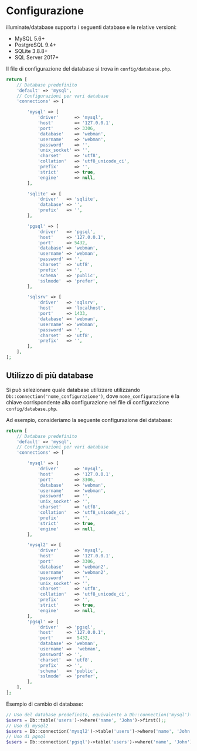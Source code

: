 # Configurazione
illuminate/database supporta i seguenti database e le relative versioni:

- MySQL 5.6+
- PostgreSQL 9.4+
- SQLite 3.8.8+
- SQL Server 2017+

Il file di configurazione del database si trova in `config/database.php`.

```php
return [
    // Database predefinito
    'default' => 'mysql',
    // Configurazioni per vari database
    'connections' => [

        'mysql' => [
            'driver'      => 'mysql',
            'host'        => '127.0.0.1',
            'port'        => 3306,
            'database'    => 'webman',
            'username'    => 'webman',
            'password'    => '',
            'unix_socket' => '',
            'charset'     => 'utf8',
            'collation'   => 'utf8_unicode_ci',
            'prefix'      => '',
            'strict'      => true,
            'engine'      => null,
        ],

        'sqlite' => [
            'driver'   => 'sqlite',
            'database' => '',
            'prefix'   => '',
        ],

        'pgsql' => [
            'driver'   => 'pgsql',
            'host'     => '127.0.0.1',
            'port'     => 5432,
            'database' => 'webman',
            'username' => 'webman',
            'password' => '',
            'charset'  => 'utf8',
            'prefix'   => '',
            'schema'   => 'public',
            'sslmode'  => 'prefer',
        ],

        'sqlsrv' => [
            'driver'   => 'sqlsrv',
            'host'     => 'localhost',
            'port'     => 1433,
            'database' => 'webman',
            'username' => 'webman',
            'password' => '',
            'charset'  => 'utf8',
            'prefix'   => '',
        ],
    ],
];
```

## Utilizzo di più database
Si può selezionare quale database utilizzare utilizzando `Db::connection('nome_configurazione')`, dove `nome_configurazione` è la chiave corrispondente alla configurazione nel file di configurazione `config/database.php`.

Ad esempio, consideriamo la seguente configurazione dei database:

```php
return [
    // Database predefinito
    'default' => 'mysql',
    // Configurazioni per vari database
    'connections' => [

        'mysql' => [
            'driver'      => 'mysql',
            'host'        => '127.0.0.1',
            'port'        => 3306,
            'database'    => 'webman',
            'username'    => 'webman',
            'password'    => '',
            'unix_socket' => '',
            'charset'     => 'utf8',
            'collation'   => 'utf8_unicode_ci',
            'prefix'      => '',
            'strict'      => true,
            'engine'      => null,
        ],

        'mysql2' => [
            'driver'      => 'mysql',
            'host'        => '127.0.0.1',
            'port'        => 3306,
            'database'    => 'webman2',
            'username'    => 'webman2',
            'password'    => '',
            'unix_socket' => '',
            'charset'     => 'utf8',
            'collation'   => 'utf8_unicode_ci',
            'prefix'      => '',
            'strict'      => true,
            'engine'      => null,
        ],
        'pgsql' => [
            'driver'   => 'pgsql',
            'host'     => '127.0.0.1',
            'port'     =>  5432,
            'database' => 'webman',
            'username' =>  'webman',
            'password' => '',
            'charset'  => 'utf8',
            'prefix'   => '',
            'schema'   => 'public',
            'sslmode'  => 'prefer',
        ],
    ],
];
```

Esempio di cambio di database:

```php
// Uso del database predefinito, equivalente a Db::connection('mysql')->table('users')->where('name', 'John')->first();
$users = Db::table('users')->where('name', 'John')->first();;
// Uso di mysql2
$users = Db::connection('mysql2')->table('users')->where('name', 'John')->first();
// Uso di pgsql
$users = Db::connection('pgsql')->table('users')->where('name', 'John')->first();
```
